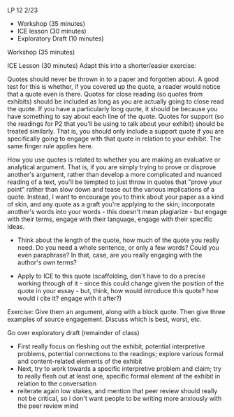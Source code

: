 LP 12
2/23

- Workshop (35 minutes)
- ICE lesson (30 minutes)
- Exploratory Draft (10 minutes)

Workshop (35 minutes)

ICE Lesson (30 minutes)
Adapt this into a shorter/easier exercise:

Quotes should never be thrown in to a paper and forgotten about. A good test for this is whether, if you covered up the quote, a reader would notice that a quote even is there. Quotes for close reading (so quotes from exhibits) should be included as long as you are actually going to close read the quote. If you have a particularly long quote, it should be because you have something to say about each line of the quote. Quotes for support (so the readings for P2 that you'll be using to talk about your exhibit) should be treated similarly. That is, you should only include a support quote if you are specifically going to engage with that quote in relation to your exhibit. The same finger rule applies here.

How you use quotes is related to whether you are making an evaluative or analytical argument. That is, if you are simply trying to prove or disprove another's argument, rather than develop a more complicated and nuanced reading of a text, you'll be tempted to just throw in quotes that "prove your point" rather than slow down and tease out the various implications of a quote. Instead, I want to encourage you to think about your paper as a kind of skin, and any quote as a graft you're applying to the skin; incorporate another's words into your words - this doesn't mean plagiarize - but engage with their terms, engage with their language, engage with their specific ideas.

- Think about the length of the quote, how much of the quote you really need. Do you need a whole sentence, or only a few words? Could you even paraphrase? In that, case, are you really engaging with the author's own terms?

- Apply to ICE to this quote (scaffolding, don't have to do a precise working through of it - since this could change given the position of the quote in your essay - but, think, how would introduce this quote? how would i cite it? engage with it after?)

Exercise: Give them an argument, along with a block quote. Then give three examples of source engagement. Discuss which is best, worst, etc.  


Go over exploratory draft (remainder of class)
- First really focus on fleshing out the exhibit, potential interpretive problems, potential connections to the readings; explore various formal and content-related elements of the exhibit
- Next, try to work towards a specific interpretive problem and claim; try to really flesh out at least one, specific formal element of the exhibit in relation to the conversation
- reiterate again low stakes, and mention that peer review should really not be critical, so i don't want people to be writing more anxiously with the peer review mind
